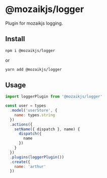 <div align="center">
</div>

# @mozaikjs/logger

Plugin for mozaikjs logging.


## Install

```sh
npm i @mozaikjs/logger
```

or

```sh
yarn add @mozaikjs/logger
```

## Usage

```js
import loggerPlugin from '@mozaikjs/logger'

const user = types
  .model('userStore', {
    name: types.string
  })
  .actions({
    setName({ dispatch }, name) {
      dispatch({
        name
      })
    }
  })
  .plugins(loggerPlugin())
  .create({
    name: 'arthur'
  })
```
